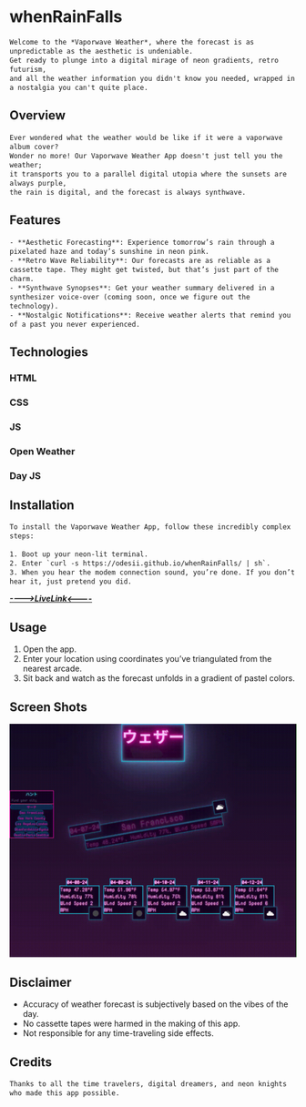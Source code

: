 # whenRainFalls

    Welcome to the *Vaporwave Weather*, where the forecast is as unpredictable as the aesthetic is undeniable. 
    Get ready to plunge into a digital mirage of neon gradients, retro futurism, 
    and all the weather information you didn't know you needed, wrapped in a nostalgia you can't quite place.

## Overview

    Ever wondered what the weather would be like if it were a vaporwave album cover?
    Wonder no more! Our Vaporwave Weather App doesn't just tell you the weather;
    it transports you to a parallel digital utopia where the sunsets are always purple,
    the rain is digital, and the forecast is always synthwave.

## Features

    - **Aesthetic Forecasting**: Experience tomorrow’s rain through a pixelated haze and today’s sunshine in neon pink.
    - **Retro Wave Reliability**: Our forecasts are as reliable as a cassette tape. They might get twisted, but that’s just part of the charm.
    - **Synthwave Synopses**: Get your weather summary delivered in a synthesizer voice-over (coming soon, once we figure out the technology).
    - **Nostalgic Notifications**: Receive weather alerts that remind you of a past you never experienced.

## Technologies

### HTML
### CSS
### JS
### Open Weather
### Day JS

## Installation
    To install the Vaporwave Weather App, follow these incredibly complex steps:

    1. Boot up your neon-lit terminal.
    2. Enter `curl -s https://odesii.github.io/whenRainFalls/ | sh`.
    3. When you hear the modem connection sound, you’re done. If you don’t hear it, just pretend you did.
***[---->LiveLink<----](https://odesii.github.io/whenRainFalls/)***

## Usage

   1. Open the app.
   2. Enter your location using coordinates you’ve triangulated from the nearest arcade.
   3. Sit back and watch as the forecast unfolds in a gradient of pastel colors.

## Screen Shots

![Vibe](/assets/images/U5wciJu.gif)


## Disclaimer

   - Accuracy of weather forecast is subjectively based on the vibes of the day.
   - No cassette tapes were harmed in the making of this app.
   - Not responsible for any time-traveling side effects.

## Credits

    Thanks to all the time travelers, digital dreamers, and neon knights who made this app possible.

